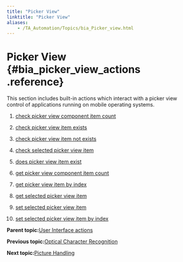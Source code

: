 ```yaml
--- 
title: "Picker View"
linktitle: "Picker View"
aliases: 
    - /TA_Automation/Topics/bia_Picker_view.html
---
```

# Picker View {#bia_picker_view_actions .reference}

This section includes built-in actions which interact with a picker view control of applications running on mobile operating systems.

1.  [check picker view component item count](../../TA_Automation/Topics/bia_check_picker_view_component_item_count.html)  

2.  [check picker view item exists](../../TA_Automation/Topics/bia_check_picker_view_item_exists.html)  

3.  [check picker view item not exists](../../TA_Automation/Topics/bia_check_picker_view_item_not_exists.html)  

4.  [check selected picker view item](../../TA_Automation/Topics/bia_check_selected_picker_view_item.html)  

5.  [does picker view item exist](../../TA_Automation/Topics/bia_does_picker_view_item_exist.html)  

6.  [get picker view component item count](../../TA_Automation/Topics/bia_get_picker_view_component_item_count.html)  

7.  [get picker view item by index](../../TA_Automation/Topics/bia_get_picker_view_item_by_index.html)  

8.  [get selected picker view item](../../TA_Automation/Topics/bia_get_selected_picker_view_item.html)  

9.  [set selected picker view item](../../TA_Automation/Topics/bia_set_selected_picker_view_item.html)  

10. [set selected picker view item by index](../../TA_Automation/Topics/bia_set_selected_picker_view_item_by_index.html)  


**Parent topic:**[User Interface actions](../../TA_Automation/Topics/bia_User_Interface.html)

**Previous topic:**[Optical Character Recognition](../../TA_Automation/Topics/bia_OCR.html)

**Next topic:**[Picture Handling](../../TA_Automation/Topics/bia_picture_handling.html)


